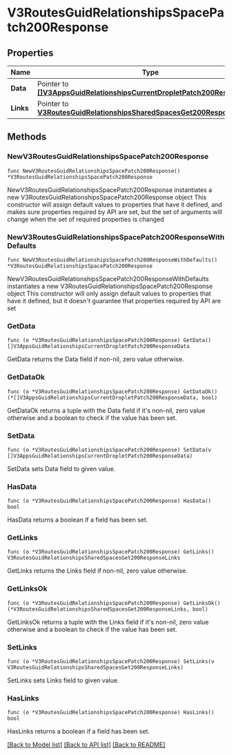 # V3RoutesGuidRelationshipsSpacePatch200Response

## Properties

Name | Type | Description | Notes
------------ | ------------- | ------------- | -------------
**Data** | Pointer to [**[]V3AppsGuidRelationshipsCurrentDropletPatch200ResponseData**](V3AppsGuidRelationshipsCurrentDropletPatch200ResponseData.md) |  | [optional] 
**Links** | Pointer to [**V3RoutesGuidRelationshipsSharedSpacesGet200ResponseLinks**](V3RoutesGuidRelationshipsSharedSpacesGet200ResponseLinks.md) |  | [optional] 

## Methods

### NewV3RoutesGuidRelationshipsSpacePatch200Response

`func NewV3RoutesGuidRelationshipsSpacePatch200Response() *V3RoutesGuidRelationshipsSpacePatch200Response`

NewV3RoutesGuidRelationshipsSpacePatch200Response instantiates a new V3RoutesGuidRelationshipsSpacePatch200Response object
This constructor will assign default values to properties that have it defined,
and makes sure properties required by API are set, but the set of arguments
will change when the set of required properties is changed

### NewV3RoutesGuidRelationshipsSpacePatch200ResponseWithDefaults

`func NewV3RoutesGuidRelationshipsSpacePatch200ResponseWithDefaults() *V3RoutesGuidRelationshipsSpacePatch200Response`

NewV3RoutesGuidRelationshipsSpacePatch200ResponseWithDefaults instantiates a new V3RoutesGuidRelationshipsSpacePatch200Response object
This constructor will only assign default values to properties that have it defined,
but it doesn't guarantee that properties required by API are set

### GetData

`func (o *V3RoutesGuidRelationshipsSpacePatch200Response) GetData() []V3AppsGuidRelationshipsCurrentDropletPatch200ResponseData`

GetData returns the Data field if non-nil, zero value otherwise.

### GetDataOk

`func (o *V3RoutesGuidRelationshipsSpacePatch200Response) GetDataOk() (*[]V3AppsGuidRelationshipsCurrentDropletPatch200ResponseData, bool)`

GetDataOk returns a tuple with the Data field if it's non-nil, zero value otherwise
and a boolean to check if the value has been set.

### SetData

`func (o *V3RoutesGuidRelationshipsSpacePatch200Response) SetData(v []V3AppsGuidRelationshipsCurrentDropletPatch200ResponseData)`

SetData sets Data field to given value.

### HasData

`func (o *V3RoutesGuidRelationshipsSpacePatch200Response) HasData() bool`

HasData returns a boolean if a field has been set.

### GetLinks

`func (o *V3RoutesGuidRelationshipsSpacePatch200Response) GetLinks() V3RoutesGuidRelationshipsSharedSpacesGet200ResponseLinks`

GetLinks returns the Links field if non-nil, zero value otherwise.

### GetLinksOk

`func (o *V3RoutesGuidRelationshipsSpacePatch200Response) GetLinksOk() (*V3RoutesGuidRelationshipsSharedSpacesGet200ResponseLinks, bool)`

GetLinksOk returns a tuple with the Links field if it's non-nil, zero value otherwise
and a boolean to check if the value has been set.

### SetLinks

`func (o *V3RoutesGuidRelationshipsSpacePatch200Response) SetLinks(v V3RoutesGuidRelationshipsSharedSpacesGet200ResponseLinks)`

SetLinks sets Links field to given value.

### HasLinks

`func (o *V3RoutesGuidRelationshipsSpacePatch200Response) HasLinks() bool`

HasLinks returns a boolean if a field has been set.


[[Back to Model list]](../README.md#documentation-for-models) [[Back to API list]](../README.md#documentation-for-api-endpoints) [[Back to README]](../README.md)


